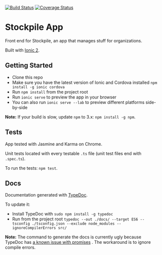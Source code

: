 [![Build Status](https://travis-ci.org/emmanuelroussel/stockpile-app.svg?branch=master)](https://travis-ci.org/emmanuelroussel/stockpile-app)
[![Coverage Status](https://coveralls.io/repos/github/emmanuelroussel/stockpile-app/badge.svg)](https://coveralls.io/github/emmanuelroussel/stockpile-app)
# Stockpile App
Front end for Stockpile, an app that manages stuff for organizations.

Built with [Ionic 2](https://github.com/driftyco/ionic).

## Getting Started
- Clone this repo
- Make sure you have the latest version of Ionic and Cordova installed `npm install -g ionic cordova`
- Run `npm install` from the project root
- Run `ionic serve` to preview the app in your browser
- You can also run `ionic serve --lab` to preview different platforms side-by-side

**Note:** If your build is slow, update `npm` to 3.x: `npm install -g npm`.

## Tests
App tested with Jasmine and Karma on Chrome.

Unit tests located with every testable `.ts` file (unit test files end with `.spec.ts`).

To run the tests: `npm test`.

## Docs
Documentation generated with [TypeDoc](https://github.com/TypeStrong/typedoc).

To update it:
- Install TypeDoc with `sudo npm install -g typedoc`
- Run from the project root `typedoc --out ./docs/ --target ES6 --tsconfig ./tsconfig.json --exclude node_modules --ignoreCompilerErrors src/`

**Note:** The command to generate the docs is currently ugly because TypeDoc has [a known issue with promises](https://github.com/TypeStrong/typedoc/issues/327) . The workaround is to ignore compile errors.
